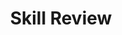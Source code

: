 ---
title: Skill Review

source:
- title: Common Core Basics
  subject: Social Studies
  chapter: 5
  toc_type: Lesson Review
  toc_number: 5.2
  pages: 190 - 195

questions:
  - excerpt: 1, 2, 3
    text: >
      Poverty continues to be a serious problem in the United States. In 2009, the number of poor people living in the United States was nearly 43 million. This was more than 14 percent of the population. Opportunities for the poor to advance in society are limited by several factors. One of the main factors is the lack of education. Is it acceptable for one of the world's most prosperous countries to . allow so many people to remain in poverty?<br /><br />
      <b class="center-align">Income of Households and Level of Education, 2010</b>
      <table class="striped">
      <tr><th>Level of Education</th><th>Median Annual Income</th></tr>
      <tr><td>Less than 9th grade</td><td>$21,635</td></tr>
      <tr><td>9th to 12th grade (no diploma)</td><td>$25,604</td></tr>
      <tr><td>High school graduate</td><td>$39,647</td></tr>
      <tr><td>Some college (no degree)</td><td>$48,413</td></tr>
      <tr><td>Associate's degree</td><td>$56,789</td></tr>
      <tr><td>Bachelor's degree or more</td><td>$82,722</td></tr>
      </table>
  - number: 1
    text: >
      What government policy or action does the author imply the United States should pursue?
    choice:
      - option: blank
    answer:
      - text: >
          The author implies that the government is not doing enough to be sure that everyone in the United States gets an adequate education. The author argues that a lack of education is one of the causes of poverty.
  - number: 2
    text: >
      What would happen if the government did nothing? Use the data to explain your response.
    choice:
      - option: blank
    answer:
      - text: >
          Sample answer: If the government does not improve educational standards, too many people will continue to earn low incomes.
  - number: 3
    text: >
      Does the information imply that poverty can be completely eliminated? Explain.
    choice:
      - option: blank
    answer:
      - text: >
          Sample answer: Poverty cannot be eliminated completely by education, but a better education will improve the lives of many people.
        
layout: cc_review
---